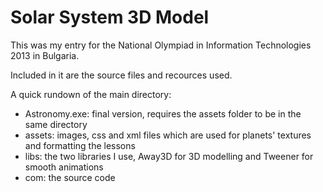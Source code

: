 Solar System 3D Model
=========

This was my entry for the National Olympiad in Information Technologies 2013 in Bulgaria. 

Included in it are the source files and recources used.

A quick rundown of the main directory:

- Astronomy.exe: final version, requires the assets folder to be in the same directory
- assets: images, css and xml files which are used for planets' textures and formatting the lessons
- libs: the two libraries I use, Away3D for 3D modelling and Tweener for smooth animations
- com: the source code

